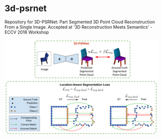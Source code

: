 # 3d-psrnet
Repository for 3D-PSRNet: Part Segmented 3D Point Cloud Reconstruction From a Single Image.
Accepted at '3D Reconstruction Meets Semantics' - ECCV 2018 Workshop

![Overview of 3D-PSRNet](approach_overview.png)
